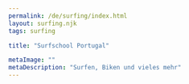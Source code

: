 ```yaml
---
permalink: /de/surfing/index.html
layout: surfing.njk
tags: surfing

title: "Surfschool Portugal"

metaImage: ""
metaDescription: "Surfen, Biken und vieles mehr"
---
```

